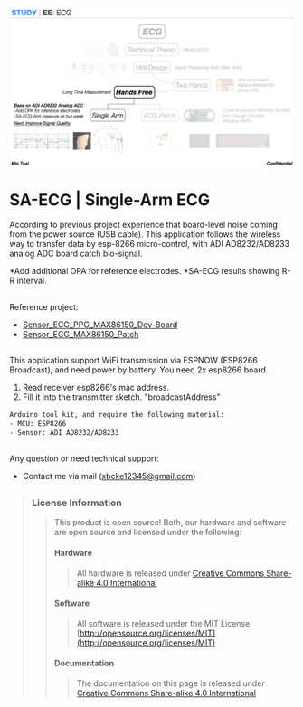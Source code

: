 ![*SA-ECG*](https://github.com/Mic-Tsai/SA-ECG_AD8233_Single-Arm_ECG/blob/main/res/SA-ECG_Single%20Arm_ECG-1.png)

# SA-ECG | Single-Arm ECG

According to previous project experience that board-level noise coming from the power source (USB cable). This application follows the wireless way to transfer data by esp-8266 micro-control, with ADI AD8232/AD8233 analog ADC board catch bio-signal.

 *Add additional OPA for reference electrodes.
 *SA-ECG results showing R-R interval.

##

Reference project:

* [Sensor_ECG_PPG_MAX86150_Dev-Board](https://github.com/Mic-Tsai/Sensor_ECG_PPG_MAX86150_Dev-Board)
* [Sensor_ECG_MAX86150_Patch](https://github.com/Mic-Tsai/Sensor_ECG_MAX86150_Patch)


##

This application support WiFi transmission via ESPNOW (ESP8266 Broadcast), and need power by battery. You need 2x esp8266 board.

1) Read receiver esp8266's mac address.
2) Fill it into the transmitter sketch. "broadcastAddress"


```
Arduino tool kit, and require the following material:
- MCU: ESP8266 
- Sensor: ADI AD8232/AD8233
```

## 

Any question or need technical support:

* Contact me via mail (xbcke12345@gmail.com)

## 


>### License Information
>>This product is open source! Both, our hardware and software are open source and licensed under the following:
>>#### Hardware
>>>All hardware is released under [Creative Commons Share-alike 4.0 International](http://creativecommons.org/licenses/by-sa/4.0/)
>>#### Software 
>>>All software is released under the MIT License [http://opensource.org/licenses/MIT](http://opensource.org/licenses/MIT)
>>#### Documentation
>>>The documentation on this page is released under [Creative Commons Share-alike 4.0 International](http://creativecommons.org/licenses/by-sa/4.0/)
